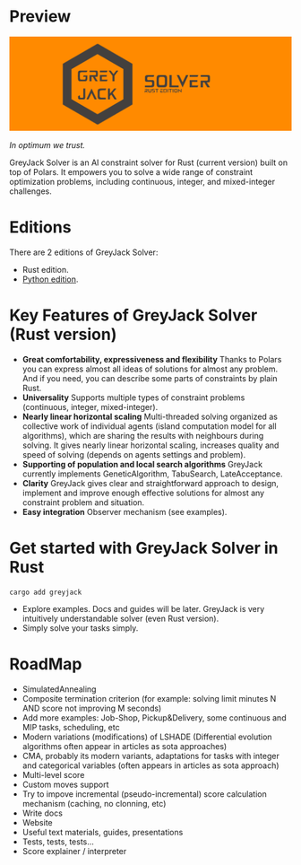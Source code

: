 
# Preview

![](logos/greyjack-rust-long-logo.png)

_In optimum we trust._

GreyJack Solver is an AI constraint solver for Rust (current version) built on top of Polars. 
It empowers you to solve a wide range of constraint optimization problems, including continuous, integer, and mixed-integer challenges.

# Editions

There are 2 editions of GreyJack Solver:

- Rust edition.
- [Python edition](https://github.com/CameleoGrey/greyjack-solver-python).

# Key Features of GreyJack Solver (Rust version)

- **Great comfortability, expressiveness and flexibility** Thanks to Polars you can express almost all ideas of solutions for almost any problem. And if you need, you can describe some parts of constraints by plain Rust.
- **Universality** Supports multiple types of constraint problems (continuous, integer, mixed-integer).
- **Nearly linear horizontal scaling** Multi-threaded solving organized as collective work of individual agents (island computation model for all algorithms), which are sharing the results with neighbours during solving. It gives nearly linear horizontal scaling, increases quality and speed of solving (depends on agents settings and problem).
- **Supporting of population and local search algorithms** GreyJack currently implements GeneticAlgorithm, TabuSearch, LateAcceptance.
- **Clarity** GreyJack gives clear and straightforward approach to design, implement and improve enough effective solutions for almost any constraint problem and situation.
- **Easy integration** Observer mechanism (see examples).

# Get started with GreyJack Solver in Rust

```
cargo add greyjack
```

- Explore examples. Docs and guides will be later. GreyJack is very intuitively understandable solver (even Rust version).
- Simply solve your tasks simply.

# RoadMap

- SimulatedAnnealing
- Composite termination criterion (for example: solving limit minutes N AND score not improving M seconds)
- Add more examples: Job-Shop, Pickup&Delivery, some continuous and MIP tasks, scheduling, etc
- Modern variations (modifications) of LSHADE (Differential evolution algorithms often appear in articles as sota approaches)
- CMA, probably its modern variants, adaptations for tasks with integer and categorical variables (often appears in articles as sota approach)
- Multi-level score
- Custom moves support
- Try to impove incremental (pseudo-incremental) score calculation mechanism (caching, no clonning, etc)
- Write docs
- Website
- Useful text materials, guides, presentations
- Tests, tests, tests...
- Score explainer / interpreter